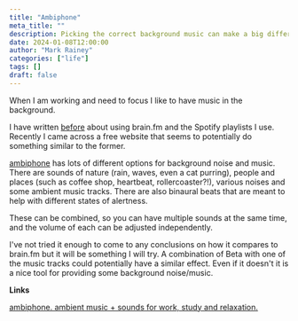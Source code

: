 ```yaml
---
title: "Ambiphone"
meta_title: ""
description: Picking the correct background music can make a big difference to the ability to focus.
date: 2024-01-08T12:00:00
author: "Mark Rainey"
categories: ["life"]
tags: []
draft: false
---
```


When I am working and need to focus I like to have music in the background.


I have written [before](@/posts/musicToFocus.md) about using brain.fm and the Spotify playlists I use. Recently I came across a free website that seems to potentially do something similar to the former.

[ambiphone](https://ambiph.one) has lots of different options for background noise and music. There are sounds of nature (rain, waves, even a cat purring), people and places (such as coffee shop, heartbeat, rollercoaster?!), various noises and some ambient music tracks. There are also binaural beats that are meant to help with different states of alertness.

These can be combined, so you can have multiple sounds at the same time, and the volume of each can be adjusted independently.

I've not tried it enough to come to any conclusions on how it compares to brain.fm but it will be something I will try. A combination of Beta with one of the music tracks could potentially have a similar effect. Even if it doesn't it is a nice tool for providing some background noise/music.

__Links__

[ambiphone. ambient music + sounds for work, study and relaxation.](https://ambiph.one)
